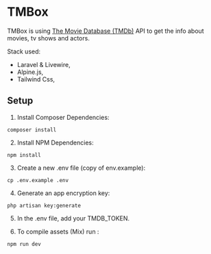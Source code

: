 # TMBox

 TMBox is using [The Movie Database (TMDb)](https://developers.themoviedb.org/3/getting-started/introduction) API to get the info about movies, tv shows and actors.
 

Stack used:
- Laravel & Livewire,
- Alpine.js,
- Tailwind Css,


## Setup

1. Install Composer Dependencies:
```
composer install
```
2. Install NPM Dependencies:
```
npm install
```
3. Create a new .env file (copy of env.example):
```
cp .env.example .env
```
4. Generate an app encryption key:
```
php artisan key:generate
```
5. In the .env file, add your TMDB_TOKEN. 

6. To compile assets (Mix) run :
```
npm run dev
```